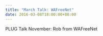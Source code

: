 ```yaml
---
title: "March Talk: WAFreeNet"
date: 2016-03-08T18:00:00+08:00
---
```


PLUG Talk November: Rob from WAFreeNet
